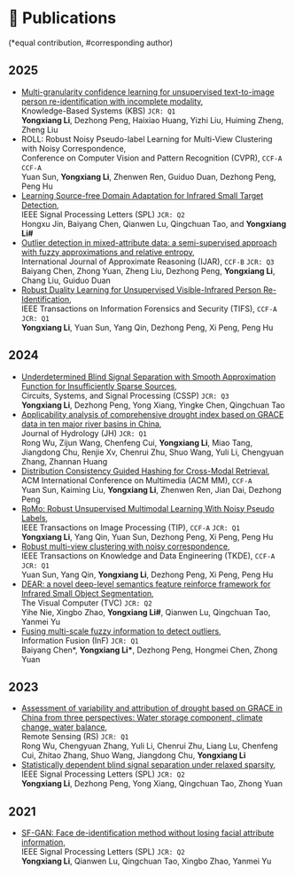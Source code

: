 
# 📝 Publications 
(*equal contribution, #corresponding author)

## 2025
- [Multi-granularity confidence learning for unsupervised text-to-image person re-identification with incomplete modality](https://www.sciencedirect.com/science/article/abs/pii/S095070512500351X), <br> Knowledge-Based Systems (KBS) `JCR: Q1` <br> **Yongxiang Li**, Dezhong Peng, Haixiao Huang, Yizhi Liu, Huiming Zheng, Zheng Liu
- ROLL: Robust Noisy Pseudo-label Learning for Multi-View Clustering with Noisy Correspondence, <br> Conference on Computer Vision and Pattern Recognition (CVPR), `CCF-A` `CCF-A` <br> Yuan Sun, **Yongxiang Li**, Zhenwen Ren, Guiduo Duan, Dezhong Peng, Peng Hu
- [Learning Source-free Domain Adaptation for Infrared Small Target Detection](https://ieeexplore.ieee.org/document/10916925), <br> IEEE Signal Processing Letters (SPL) `JCR: Q2` <br> Hongxu Jin, Baiyang Chen, Qianwen Lu, Qingchuan Tao, and **Yongxiang Li#**
- [Outlier detection in mixed-attribute data: a semi-supervised approach with fuzzy approximations and relative entropy](https://www.sciencedirect.com/science/article/abs/pii/S0888613X25000143?CMX_ID=&SIS_ID=&dgcid=STMJ_219742_AUTH_SERV_PA&utm_acid=245378301&utm_campaign=STMJ_219742_AUTH_SERV_PA&utm_in=DM539090&utm_medium=email&utm_source=AC_), <br> International Journal of Approximate Reasoning (IJAR), `CCF-B` `JCR: Q3` <br> Baiyang Chen, 
Zhong Yuan, Zheng Liu, Dezhong Peng, **Yongxiang Li**, Chang Liu, Guiduo Duan
- [Robust Duality Learning for Unsupervised Visible-Infrared Person Re-Identification](https://ieeexplore.ieee.org/document/10858072), <br> IEEE Transactions on Information Forensics and Security (TIFS), `CCF-A` `JCR: Q1` <br> **Yongxiang Li**, Yuan Sun, Yang Qin, Dezhong Peng, Xi Peng, Peng Hu

## 2024
- [Underdetermined Blind Signal Separation with Smooth Approximation Function for Insufficiently Sparse Sources](https://link.springer.com/article/10.1007/s00034-024-02914-9), <br> Circuits, Systems, and Signal Processing (CSSP) `JCR: Q3` <br> **Yongxiang Li**, Dezhong Peng, Yong Xiang, Yingke Chen, Qingchuan Tao
- [Applicability analysis of comprehensive drought index based on GRACE data in ten major river basins in China](https://www.sciencedirect.com/science/article/pii/S0022169424016718), <br> Journal of Hydrology (JH) `JCR: Q1` <br> Rong Wu, Zijun Wang, Chenfeng Cui, **Yongxiang Li**, Miao Tang, Jiangdong Chu, Renjie Xv, Chenrui Zhu, Shuo Wang, Yuli Li, Chengyuan Zhang, Zhannan Huang
- [Distribution Consistency Guided Hashing for Cross-Modal Retrieval](https://dl.acm.org/doi/abs/10.1145/3664647.3680633), <br> ACM International Conference on Multimedia (ACM MM), `CCF-A` <br> Yuan Sun, Kaiming Liu, **Yongxiang Li**, Zhenwen Ren, Jian Dai, Dezhong Peng
- [RoMo: Robust Unsupervised Multimodal Learning With Noisy Pseudo Labels](https://ieeexplore.ieee.org/abstract/document/10653726), <br> IEEE Transactions on Image Processing (TIP), `CCF-A` `JCR: Q1` <br> **Yongxiang Li**, Yang Qin, Yuan Sun, Dezhong Peng, Xi Peng, Peng Hu
- [Robust multi-view clustering with noisy correspondence](https://ieeexplore.ieee.org/abstract/document/10595464), <br> IEEE Transactions on Knowledge and Data Engineering (TKDE), `CCF-A` `JCR: Q1` <br> Yuan Sun, Yang Qin, **Yongxiang Li**, Dezhong Peng, Xi Peng, Peng Hu
- [DEAR: a novel deep-level semantics feature reinforce framework for Infrared Small Object Segmentation](https://link.springer.com/article/10.1007/s00371-024-03499-9), <br> The Visual Computer (TVC) `JCR: Q2` <br> Yihe Nie, Xingbo Zhao, **Yongxiang Li#**, Qianwen Lu, Qingchuan Tao, Yanmei Yu
- [Fusing multi-scale fuzzy information to detect outliers](https://www.sciencedirect.com/science/article/pii/S1566253523004499), <br> Information Fusion (InF) `JCR: Q1` <br> Baiyang Chen*, **Yongxiang Li\***, Dezhong Peng, Hongmei Chen, Zhong Yuan

## 2023
- [Assessment of variability and attribution of drought based on GRACE in China from three perspectives: Water storage component, climate change, water balance](https://www.mdpi.com/2072-4292/15/18/4426), <br> Remote Sensing (RS) `JCR: Q1` <br> Rong Wu, Chengyuan Zhang, Yuli Li, Chenrui Zhu, Liang Lu, Chenfeng Cui, Zhitao Zhang, Shuo Wang, Jiangdong Chu, **Yongxiang Li**
- [Statistically dependent blind signal separation under relaxed sparsity](https://ieeexplore.ieee.org/abstract/document/10113143), <br> IEEE Signal Processing Letters (SPL) `JCR: Q2` <br> **Yongxiang Li**, Dezhong Peng, Yong Xiang, Qingchuan Tao, Zhong Yuan

## 2021
- [SF-GAN: Face de-identification method without losing facial attribute information](https://ieeexplore.ieee.org/abstract/document/9382120), <br> IEEE Signal Processing Letters (SPL) `JCR: Q2`<br> **Yongxiang Li**, Qianwen Lu, Qingchuan Tao, Xingbo Zhao, Yanmei Yu
